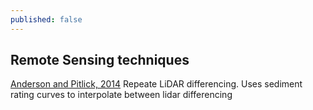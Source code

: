 ```yaml
---
published: false
---
```

## Remote Sensing techniques

[Anderson and Pitlick, 2014](http://onlinelibrary.wiley.com/doi/10.1002/2013JF002933/epdf)
Repeate LiDAR differencing. Uses sediment rating curves to interpolate between lidar differencing
